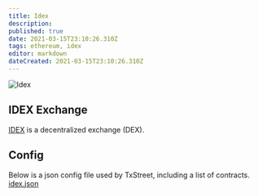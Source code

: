 ```yaml
---
title: Idex
description: 
published: true
date: 2021-03-15T23:10:26.310Z
tags: ethereum, idex
editor: markdown
dateCreated: 2021-03-15T23:10:26.310Z
---
```


![Idex](https://txstreet.com/static/img/singles/house_logos/idex.png)

## IDEX Exchange

<a href="https://idex.market" target="_blank">IDEX</a> is a decentralized exchange (DEX).

## Config

Below is a json config file used by TxStreet, including a list of contracts.
[idex.json](/ethereum/houses/idex.json)